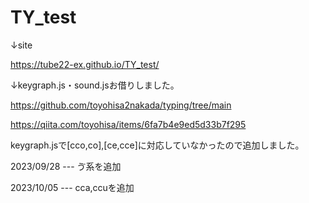 # TY_test

↓site

https://tube22-ex.github.io/TY_test/

↓keygraph.js・sound.jsお借りしました。

https://github.com/toyohisa2nakada/typing/tree/main

https://qiita.com/toyohisa/items/6fa7b4e9ed5d33b7f295

keygraph.jsで[cco,co],[ce,cce]に対応していなかったので追加しました。

2023/09/28 --- ゔ系を追加

2023/10/05 --- cca,ccuを追加

